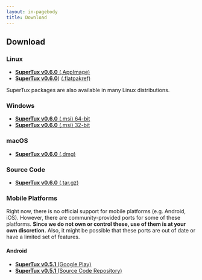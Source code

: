 ```yaml
---
layout: in-pagebody
title: Download
---
```


## Download

### Linux

- [**SuperTux v0.6.0** (.AppImage)](https://github.com/SuperTux/supertux/releases/download/v0.6.0/SuperTux_2-v0.6.0.glibc2.14-x86_64.AppImage)
- [**SuperTux v0.6.0**](https://flathub.org/apps/details/org.supertuxproject.SuperTux)) [(.flatpakref)](https://flathub.org/repo/appstream/org.supertuxproject.SuperTux.flatpakref)

SuperTux packages are also available in many Linux distributions.

### Windows

- [**SuperTux v0.6.0** (.msi) 64-bit](https://github.com/SuperTux/supertux/releases/download/v0.6.0/SuperTux-v0.6.0-win64.msi)
- [**SuperTux v0.6.0** (.msi) 32-bit](https://github.com/SuperTux/supertux/releases/download/v0.6.0/SuperTux-v0.6.0-win32.msi)

### macOS

- [**SuperTux v0.6.0** (.dmg)](https://github.com/SuperTux/supertux/releases/download/v0.6.0/SuperTux-v0.6.0-Darwin.dmg)

### Source Code

- [**SuperTux v0.6.0** (.tar.gz)](https://github.com/SuperTux/supertux/releases/download/v0.6.0/SuperTux-v0.6.0-Source.tar.gz)

### Mobile Platforms

Right now, there is no official support for mobile platforms (e.g. Android,
iOS). However, there are community-provided ports for some of these platforms.
**Since we do not own or control these, use of them is at your own discretion.**
Also, it might be possible that these ports are out of date or have a limited
set of features.

#### Android

- [**SuperTux v0.5.1** (Google Play)](https://play.google.com/store/apps/details?id=org.lethargik.supertux2&hl=en)
- [**SuperTux v0.5.1** (Source Code Repository)](https://github.com/pelya/supertux)
